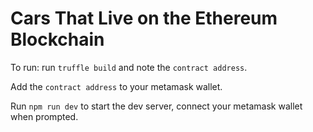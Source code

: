 # Cars That Live on the Ethereum Blockchain

To run:
run `truffle build` and note the `contract address`.  

Add the `contract address` to your metamask wallet.  

Run `npm run dev` to start the dev server, connect your metamask wallet when prompted.